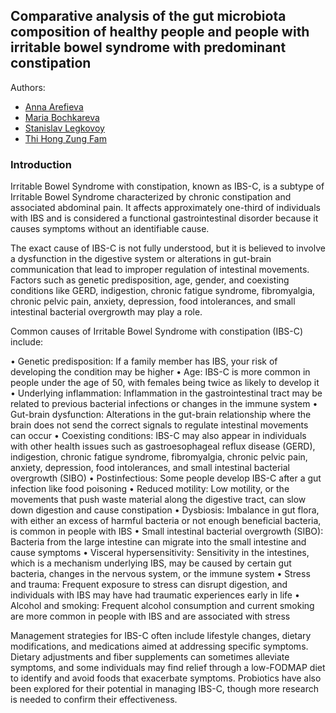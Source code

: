 ## Comparative analysis of the gut microbiota composition of healthy people and people with irritable bowel syndrome with predominant constipation

Authors:
- [Anna Arefieva](https://github.com/AnnaArefeva)
- [Maria Bochkareva](https://github.com/MariBochkareva)
- [Stanislav Legkovoy](https://github.com/stnslv-lgkv)
- [Thi Hong Zung Fam](https://github.com/fthzzz)

### Introduction

Irritable Bowel Syndrome with constipation, known as IBS-C, is a subtype of Irritable Bowel Syndrome characterized by chronic constipation and associated abdominal pain. It affects approximately one-third of individuals with IBS and is considered a functional gastrointestinal disorder because it causes symptoms without an identifiable cause.

The exact cause of IBS-C is not fully understood, but it is believed to involve a dysfunction in the digestive system or alterations in gut-brain communication that lead to improper regulation of intestinal movements. Factors such as genetic predisposition, age, gender, and coexisting conditions like GERD, indigestion, chronic fatigue syndrome, fibromyalgia, chronic pelvic pain, anxiety, depression, food intolerances, and small intestinal bacterial overgrowth may play a role.

Common causes of Irritable Bowel Syndrome with constipation (IBS-C) include:

• Genetic predisposition: If a family member has IBS, your risk of developing the condition may be higher
• Age: IBS-C is more common in people under the age of 50, with females being twice as likely to develop it
• Underlying inflammation: Inflammation in the gastrointestinal tract may be related to previous bacterial infections or changes in the immune system
• Gut-brain dysfunction: Alterations in the gut-brain relationship where the brain does not send the correct signals to regulate intestinal movements can occur 
• Coexisting conditions: IBS-C may also appear in individuals with other health issues such as gastroesophageal reflux disease (GERD), indigestion, chronic fatigue syndrome, fibromyalgia, chronic pelvic pain, anxiety, depression, food intolerances, and small intestinal bacterial overgrowth (SIBO) 
• Postinfectious: Some people develop IBS-C after a gut infection like food poisoning 
• Reduced motility: Low motility, or the movements that push waste material along the digestive tract, can slow down digestion and cause constipation 
• Dysbiosis: Imbalance in gut flora, with either an excess of harmful bacteria or not enough beneficial bacteria, is common in people with IBS 
• Small intestinal bacterial overgrowth (SIBO): Bacteria from the large intestine can migrate into the small intestine and cause symptoms 
• Visceral hypersensitivity: Sensitivity in the intestines, which is a mechanism underlying IBS, may be caused by certain gut bacteria, changes in the nervous system, or the immune system 
• Stress and trauma: Frequent exposure to stress can disrupt digestion, and individuals with IBS may have had traumatic experiences early in life 
• Alcohol and smoking: Frequent alcohol consumption and current smoking are more common in people with IBS and are associated with stress 

Management strategies for IBS-C often include lifestyle changes, dietary modifications, and medications aimed at addressing specific symptoms. Dietary adjustments and fiber supplements can sometimes alleviate symptoms, and some individuals may find relief through a low-FODMAP diet to identify and avoid foods that exacerbate symptoms. Probiotics have also been explored for their potential in managing IBS-C, though more research is needed to confirm their effectiveness.
